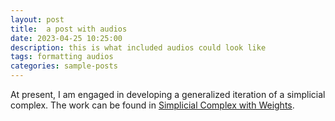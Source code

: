 ```yaml
---
layout: post
title:  a post with audios
date: 2023-04-25 10:25:00
description: this is what included audios could look like
tags: formatting audios
categories: sample-posts
---
```


At present, I am engaged in developing a generalized iteration of a simplicial complex. The work can be found in <a href="../../../assets/pdf/simplicial.pdf">Simplicial Complex with Weights</a>.